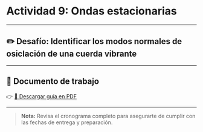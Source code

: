 # Actividad 9: Ondas estacionarias

---

## ✏️ Desafío: Identificar los modos normales de osiclación de una cuerda vibrante

---

## 📄 Documento de trabajo

👉 [📎 Descargar guía en PDF](../FIEM/StandingWaves.pdf)

---

> **Nota:** Revisa el cronograma completo para asegurarte de cumplir con las fechas de entrega y preparación.
